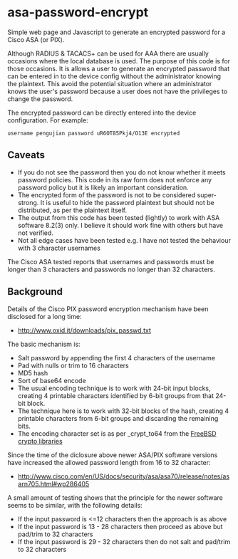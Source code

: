 asa-password-encrypt
====================

Simple web page and Javascript to generate an encrypted password for a Cisco ASA (or PIX).

Although RADIUS & TACACS+ can be used for AAA there are usually occasions where the local database is used. The purpose of this code is for those occasions. It is allows a user to generate an encrypted password that can be entered in to the device config without the administrator knowing the plaintext. This avoid the potential situation where an administrator knows the user's password because a user does not have the privileges to change the password.

The encrypted password can be directly entered into the device configuration. For example:

    username pengujian password uR6OT85Pkj4/O13E encrypted

## Caveats ##
* If you do not see the password then you do not know whether it meets password policies. This code in its raw form does not enforce any password policy but it is likely an important consideration.
* The encrypted form of the password is not to be considered super-strong. It is useful to hide the password plaintext but should not be distributed, as per the plaintext itself.
* The output from this code has been tested (lightly) to work with ASA software 8.2(3) only. I believe it should work fine with others but have not verified.
* Not all edge cases have been tested e.g. I have not tested the behaviour with 3 character usernames

The Cisco ASA tested reports that usernames and passwords must be longer than 3 characters and passwords no longer than 32 characters. 

## Background ##

Details of the Cisco PIX password encryption mechanism have been disclosed for a long time:
* http://www.oxid.it/downloads/pix_passwd.txt

The basic mechanism is:
* Salt password by appending the first 4 characters of the username
* Pad with nulls or trim to 16 characters
* MD5 hash
* Sort of base64 encode
 * The usual encoding technique is to work with 24-bit input blocks, creating 4 printable characters identified by 6-bit groups from that 24-bit block.
 * The technique here is to work with 32-bit blocks of the hash, creating 4 printable characters from 6-bit groups and discarding the remaining bits. 
 * The encoding character set is as per _crypt_to64 from the [FreeBSD crypto libraries](http://svnweb.freebsd.org/base/head/lib/libcrypt/misc.c?view=markup)

Since the time of the diclosure above newer ASA/PIX software versions have increased the allowed password length from 16 to 32 character:
* http://www.cisco.com/en/US/docs/security/asa/asa70/release/notes/asarn705.html#wp286405

A small amount of testing shows that the principle for the newer software seems to be similar, with the following details:
* If the input password is <=12 characters then the approach is as above
* If the input password is 13 - 28 characters then proceed as above but pad/trim to 32 characters
* If the input password is 29 - 32 characters then do not salt and pad/trim to 32 characters
